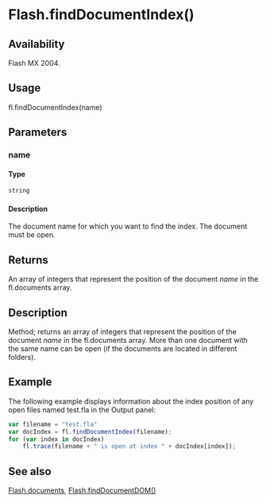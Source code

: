 # Flash.findDocumentIndex()

## Availability

Flash MX 2004.

## Usage

fl.findDocumentIndex(name)

## Parameters

### **name**

#### Type

```typescript
string
```

#### Description

The document name for which you want to find the index. The document must be open.

## Returns

An array of integers that represent the position of the document *name* in the fl.documents array.

## Description

Method; returns an array of integers that represent the position of the document *name* in the fl.documents array. More than one document with the same name can be open (if the documents are located in different folders).

## Example

The following example displays information about the index position of any open files named test.fla in the Output panel:

```javascript
var filename = "test.fla"
var docIndex = fl.findDocumentIndex(filename);
for (var index in docIndex)
    fl.trace(filename + " is open at index " + docIndex[index]);
```

## See also

[Flash.documents](../Flash_object/Flash20.md), [Flash.findDocumentDOM()](../Flash_object/Flash25.md)
